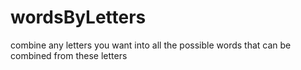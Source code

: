 # wordsByLetters
combine any letters you want into all the possible words that can be combined from these letters
